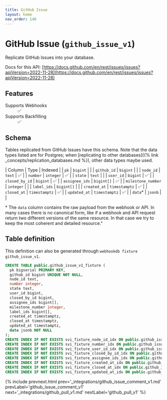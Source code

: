 ```yaml
---
title: GitHub Issue
layout: home
nav_order: 140
---
```


# GitHub Issue (`github_issue_v1`)

Replicate GitHub Issues into your database.

Docs for this API: [https://docs.github.com/en/rest/issues/issues?apiVersion=2022-11-28](https://docs.github.com/en/rest/issues/issues?apiVersion=2022-11-28)

## Features

<dl>
<dt>Supports Webhooks</dt>
<dd>✅</dd>
<dt>Supports Backfilling</dt>
<dd>✅</dd>

</dl>

## Schema

Tables replicated from GitHub Issues have this schema.
Note that the data types listed are for Postgres;
when [replicating to other databases]({% link _concepts/replication_databases.md %}),
other data types maybe used.

| Column | Type | Indexed |
| `pk` | `bigint` |  |
| `github_id` | `bigint` |  |
| `node_id` | `text` | ✅ |
| `number` | `integer` | ✅ |
| `state` | `text` |  |
| `user_id` | `bigint` | ✅ |
| `closed_by_id` | `bigint` | ✅ |
| `assignee_ids` | `bigint[]` | ✅ |
| `milestone_number` | `integer` |  |
| `label_ids` | `bigint[]` |  |
| `created_at` | `timestamptz` | ✅ |
| `closed_at` | `timestamptz` | ✅ |
| `updated_at` | `timestamptz` | ✅ |
| `data`* | `jsonb` |  |

<span class="fs-3">* The `data` column contains the raw payload from the webhook or API.
In many cases there is no canonical form, like if a webhook and API request return
two different versions of the same resource.
In that case we try to keep the most coherent and detailed resource."</span>

## Table definition

This definition can also be generated through `webhookdb fixture github_issue_v1`.

```sql
CREATE TABLE public.github_issue_v1_fixture (
  pk bigserial PRIMARY KEY,
  github_id bigint UNIQUE NOT NULL,
  node_id text,
  number integer,
  state text,
  user_id bigint,
  closed_by_id bigint,
  assignee_ids bigint[],
  milestone_number integer,
  label_ids bigint[],
  created_at timestamptz,
  closed_at timestamptz,
  updated_at timestamptz,
  data jsonb NOT NULL
);
CREATE INDEX IF NOT EXISTS svi_fixture_node_id_idx ON public.github_issue_v1_fixture (node_id);
CREATE INDEX IF NOT EXISTS svi_fixture_number_idx ON public.github_issue_v1_fixture (number);
CREATE INDEX IF NOT EXISTS svi_fixture_user_id_idx ON public.github_issue_v1_fixture (user_id);
CREATE INDEX IF NOT EXISTS svi_fixture_closed_by_id_idx ON public.github_issue_v1_fixture (closed_by_id);
CREATE INDEX IF NOT EXISTS svi_fixture_assignee_ids_idx ON public.github_issue_v1_fixture (assignee_ids);
CREATE INDEX IF NOT EXISTS svi_fixture_created_at_idx ON public.github_issue_v1_fixture (created_at);
CREATE INDEX IF NOT EXISTS svi_fixture_closed_at_idx ON public.github_issue_v1_fixture (closed_at);
CREATE INDEX IF NOT EXISTS svi_fixture_updated_at_idx ON public.github_issue_v1_fixture (updated_at);
```

{% include prevnext.html prev='_integrations/github_issue_comment_v1.md' prevLabel='github_issue_comment_v1' next='_integrations/github_pull_v1.md' nextLabel='github_pull_v1' %}
